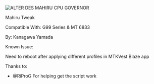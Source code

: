 ![ALTER DES  MAHIRU CPU   GOVERNOR](https://github.com/user-attachments/assets/4d8e7869-a76d-434f-af1f-ec024a688e5e)

Mahiru Tweak

Compatible With: G99 Series & MT 6833

By: Kanagawa Yamada

Known Issue:

Need to reboot after applying different profiles in MTKVest Blaze app

Thanks to:

- @RiProG For helping get the script work
